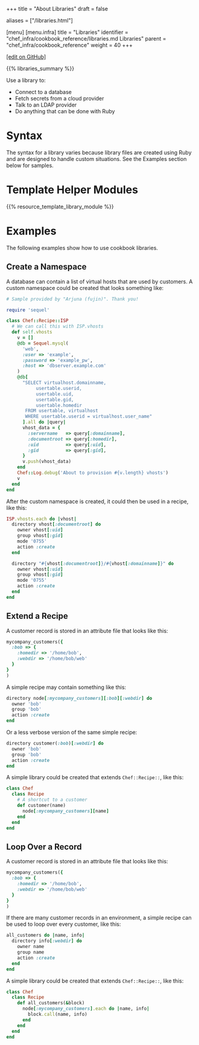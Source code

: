 +++
title = "About Libraries"
draft = false

aliases = ["/libraries.html"]

[menu]
  [menu.infra]
    title = "Libraries"
    identifier = "chef_infra/cookbook_reference/libraries.md Libraries"
    parent = "chef_infra/cookbook_reference"
    weight = 40
+++    

[\[edit on GitHub\]](https://github.com/chef/chef-web-docs/blob/master/content/libraries.md)

{{% libraries_summary %}}

Use a library to:

-   Connect to a database
-   Fetch secrets from a cloud provider
-   Talk to an LDAP provider
-   Do anything that can be done with Ruby

Syntax
======

The syntax for a library varies because library files are created using
Ruby and are designed to handle custom situations. See the Examples
section below for samples.

Template Helper Modules
=======================

{{% resource_template_library_module %}}

Examples
========

The following examples show how to use cookbook libraries.

Create a Namespace
------------------

A database can contain a list of virtual hosts that are used by
customers. A custom namespace could be created that looks something
like:

``` ruby
# Sample provided by "Arjuna (fujin)". Thank you!

require 'sequel'

class Chef::Recipe::ISP
  # We can call this with ISP.vhosts
  def self.vhosts
    v = []
    @db = Sequel.mysql(
      'web',
      :user => 'example',
      :password => 'example_pw',
      :host => 'dbserver.example.com'
    )
    @db[
      "SELECT virtualhost.domainname,
           usertable.userid,
           usertable.uid,
           usertable.gid,
           usertable.homedir
       FROM usertable, virtualhost
       WHERE usertable.userid = virtualhost.user_name"
      ].all do |query|
      vhost_data = {
        :servername   => query[:domainname],
        :documentroot => query[:homedir],
        :uid          => query[:uid],
        :gid          => query[:gid],
      }
      v.push(vhost_data)
    end
    Chef::Log.debug('About to provision #{v.length} vhosts')
    v
  end
end
```

After the custom namespace is created, it could then be used in a
recipe, like this:

``` ruby
ISP.vhosts.each do |vhost|
  directory vhost[:documentroot] do
    owner vhost[:uid]
    group vhost[:gid]
    mode '0755'
    action :create
  end

  directory "#{vhost[:documentroot]}/#{vhost[:domainname]}" do
    owner vhost[:uid]
    group vhost[:gid]
    mode '0755'
    action :create
  end
end
```

Extend a Recipe
---------------

A customer record is stored in an attribute file that looks like this:

``` ruby
mycompany_customers({
  :bob => {
    :homedir => '/home/bob',
    :webdir => '/home/bob/web'
  }
}
)
```

A simple recipe may contain something like this:

``` ruby
directory node[:mycompany_customers][:bob][:webdir] do
  owner 'bob'
  group 'bob'
  action :create
end
```

Or a less verbose version of the same simple recipe:

``` ruby
directory customer(:bob)[:webdir] do
  owner 'bob'
  group 'bob'
  action :create
end
```

A simple library could be created that extends `Chef::Recipe::`, like
this:

``` ruby
class Chef
  class Recipe
    # A shortcut to a customer
    def customer(name)
      node[:mycompany_customers][name]
    end
  end
end
```

Loop Over a Record
------------------

A customer record is stored in an attribute file that looks like this:

``` ruby
mycompany_customers({
  :bob => {
    :homedir => '/home/bob',
    :webdir => '/home/bob/web'
  }
}
)
```

If there are many customer records in an environment, a simple recipe
can be used to loop over every customer, like this:

``` ruby
all_customers do |name, info|
  directory info[:webdir] do
    owner name
    group name
    action :create
  end
end
```

A simple library could be created that extends `Chef::Recipe::`, like
this:

``` ruby
class Chef
  class Recipe
    def all_customers(&block)
      node[:mycompany_customers].each do |name, info|
        block.call(name, info)
      end
    end
  end
end
```
